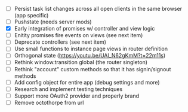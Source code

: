 - [ ] Persist task list changes across all open clients in the same browser (app specific)
- [ ] Pushstate (needs server mods)
- [x] Early integration of promises w/ controller and view logic
- [ ] Enitity promises fire events on views (see next item)
- [ ] Deprecate controllers (see next item)
- [ ] Use small functions to instance page views in router definition
- [ ] Orthogonal state (https://youtu.be/UAl_N62gKmM?t=22m11s)
- [ ] Rethink window.transition global (the router singleton)
- [ ] Rethink "account" custom methods so that it has signin/signout methods
- [ ] Add config object for entire app (debug settings and more)
- [ ] Research and implement testing techniques
- [ ] Support more OAuth2 provider and properly brand
- [ ] Remove octothorpe from url